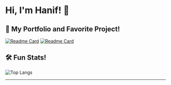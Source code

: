 # Hi, I'm Hanif! 👋

## 🔭 My Portfolio and Favorite Project!
[![Readme Card](https://github-readme-stats.vercel.app/api/pin/?username=hanif-rn&description_lines_count=3&theme=vision-friendly-dark&repo=hanif-rn)](https://github.com/hanif-rn/hanif-rn)
[![Readme Card](https://github-readme-stats.vercel.app/api/pin/?username=hanif-rn&description_lines_count=3&show_owner=true&theme=vision-friendly-dark&repo=project7-rankings)](https://github.com/hanif-rn/project7-rankings)
## 🛠️ Fun Stats!

![Top Langs](https://github-readme-stats.vercel.app/api/top-langs/?username=hanif-rn&layout=compact&theme=vision-friendly-dark)

---


<!--
**hanif-rn/hanif-rn** is a ✨ _special_ ✨ repository because its `README.md` (this file) appears on your GitHub profile.

Here are some ideas to get you started:

- 🔭 I’m currently working on ...
- 🌱 I’m currently learning ...
- 👯 I’m looking to collaborate on ...
- 🤔 I’m looking for help with ...
- 💬 Ask me about ...
- 📫 How to reach me: ...
- 😄 Pronouns: ...
- ⚡ Fun fact: ...
-->
